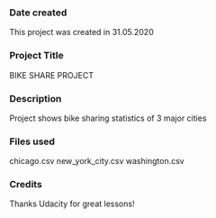 ### Date created
This project was created in 31.05.2020
### Project Title
BIKE SHARE PROJECT
### Description
Project shows bike sharing statistics of 3 major cities
### Files used
chicago.csv
new_york_city.csv
washington.csv
### Credits
Thanks Udacity for great lessons!
